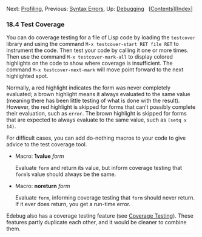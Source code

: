 <!-- This is the GNU Emacs Lisp Reference Manual
corresponding to Emacs version 27.2.

Copyright (C) 1990-1996, 1998-2021 Free Software Foundation,
Inc.

Permission is granted to copy, distribute and/or modify this document
under the terms of the GNU Free Documentation License, Version 1.3 or
any later version published by the Free Software Foundation; with the
Invariant Sections being "GNU General Public License," with the
Front-Cover Texts being "A GNU Manual," and with the Back-Cover
Texts as in (a) below.  A copy of the license is included in the
section entitled "GNU Free Documentation License."

(a) The FSF's Back-Cover Text is: "You have the freedom to copy and
modify this GNU manual.  Buying copies from the FSF supports it in
developing GNU and promoting software freedom." -->

<!-- Created by GNU Texinfo 6.7, http://www.gnu.org/software/texinfo/ -->

Next: [Profiling](Profiling.html), Previous: [Syntax Errors](Syntax-Errors.html), Up: [Debugging](Debugging.html)   \[[Contents](index.html#SEC_Contents "Table of contents")]\[[Index](Index.html "Index")]

### 18.4 Test Coverage

You can do coverage testing for a file of Lisp code by loading the `testcover` library and using the command `M-x testcover-start RET file RET` to instrument the code. Then test your code by calling it one or more times. Then use the command `M-x testcover-mark-all` to display colored highlights on the code to show where coverage is insufficient. The command `M-x testcover-next-mark` will move point forward to the next highlighted spot.

Normally, a red highlight indicates the form was never completely evaluated; a brown highlight means it always evaluated to the same value (meaning there has been little testing of what is done with the result). However, the red highlight is skipped for forms that can’t possibly complete their evaluation, such as `error`. The brown highlight is skipped for forms that are expected to always evaluate to the same value, such as `(setq x 14)`.

For difficult cases, you can add do-nothing macros to your code to give advice to the test coverage tool.

*   Macro: **1value** *form*

    Evaluate `form` and return its value, but inform coverage testing that `form`’s value should always be the same.

<!---->

*   Macro: **noreturn** *form*

    Evaluate `form`, informing coverage testing that `form` should never return. If it ever does return, you get a run-time error.

Edebug also has a coverage testing feature (see [Coverage Testing](Coverage-Testing.html)). These features partly duplicate each other, and it would be cleaner to combine them.
